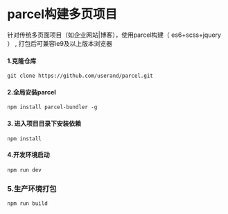 # parcel构建多页项目


针对传统多页面项目（如企业网站|博客），使用parcel构建（ es6+scss+jquery ）  ,  打包后可兼容ie9及以上版本浏览器


#### 1.克隆仓库
`
git clone https://github.com/userand/parcel.git
`
#### 2.全局安装parcel
`
npm install parcel-bundler -g
`
#### 3. 进入项目目录下安装依赖
`
npm install 
`
#### 4.开发环境启动
`
npm run dev
`

### 5.生产环境打包
`
npm run build
`

